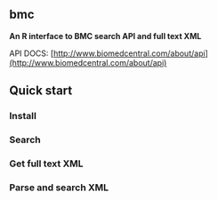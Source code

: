 bmc
---------

**An R interface to BMC search API and full text XML**

API DOCS: [http://www.biomedcentral.com/about/api](http://www.biomedcentral.com/about/api)

## Quick start

### Install 

### Search 

### Get full text XML

### Parse and search XML 